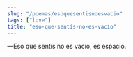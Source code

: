 ```yaml
---
slug: "/poemas/esoquesentisnoesvacio"
tags: ["love"]
title: "eso-que-sentís-no-es-vacío"
---
```

—Eso que sentís no es vacío, es espacio.
